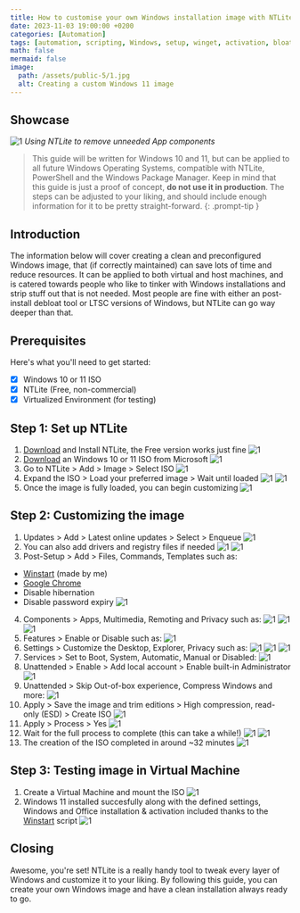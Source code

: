 ```yaml
---
title: How to customise your own Windows installation image with NTLite 
date: 2023-11-03 19:00:00 +0200
categories: [Automation]
tags: [automation, scripting, Windows, setup, winget, activation, bloatware, debloat, Microsoft, GitHub, NTLite, modify, customize]
math: false
mermaid: false
image:
  path: /assets/public-5/1.jpg
  alt: Creating a custom Windows 11 image
---
```


## Showcase
![1](/assets/public-5/2.png)
_Using NTLite to remove unneeded App components_

> This guide will be written for Windows 10 and 11, but can be applied to all future Windows Operating Systems, compatible with NTLite, PowerShell and the Windows Package Manager. Keep in mind that this guide is just a proof of concept, **do not use it in production**. The steps can be adjusted to your liking, and should include enough information for it to be pretty straight-forward. 
{: .prompt-tip }

## Introduction
The information below will cover creating a clean and preconfigured Windows image, that (if correctly maintained) can save lots of time and reduce resources. It can be applied to both virtual and host machines, and is catered towards people who like to tinker with Windows installations and strip stuff out that is not needed. Most people are fine with either an post-install debloat tool or LTSC versions of Windows, but NTLite can go way deeper than that. 

## Prerequisites
Here's what you'll need to get started:
- [x] Windows 10 or 11 ISO
- [x] NTLite (Free, non-commercial)
- [x] Virtualized Environment (for testing)

## Step 1: Set up NTLite
1. [Download](https://www.ntlite.com/download/) and Install NTLite, the Free version works just fine
![1](/assets/public-5/3.png)
2. [Download](https://www.microsoft.com/software-download) an Windows 10 or 11 ISO from Microsoft
![1](/assets/public-5/4.png)
3. Go to NTLite > Add > Image > Select ISO
![1](/assets/public-5/5.png)
4. Expand the ISO > Load your preferred image > Wait until loaded
![1](/assets/public-5/6.png)
![1](/assets/public-5/7.png)
5. Once the image is fully loaded, you can begin customizing
![1](/assets/public-5/8.png)

## Step 2: Customizing the image
1. Updates > Add > Latest online updates > Select > Enqueue
![1](/assets/public-5/9.png)
2. You can also add drivers and registry files if needed
![1](/assets/public-5/11.png)
![1](/assets/public-5/12.png)
3. Post-Setup > Add > Files, Commands, Templates such as:
- [Winstart](https://github.com/jeroen66124/Winstart/blob/main/winstart.ps1) (made by me)
- [Google Chrome](https://chromeenterprise.google/browser/download/#windows-tab)
- Disable hibernation
- Disable password expiry
![1](/assets/public-5/10.png)
4. Components > Apps, Multimedia, Remoting and Privacy such as:
![1](/assets/public-5/13.png)
![1](/assets/public-5/14.png)
![1](/assets/public-5/15.png)
5. Features > Enable or Disable such as:
![1](/assets/public-5/16.png)
6. Settings > Customize the Desktop, Explorer, Privacy such as:
![1](/assets/public-5/17.png)
![1](/assets/public-5/18.png)
![1](/assets/public-5/19.png)
7. Services > Set to Boot, System, Automatic, Manual or Disabled:
![1](/assets/public-5/20.png)
8. Unattended > Enable > Add local account > Enable built-in Administrator
![1](/assets/public-5/21.png)
9. Unattended > Skip Out-of-box experience, Compress Windows and more:
![1](/assets/public-5/22.png)
10. Apply > Save the image and trim editions > High compression, read-only (ESD) > Create ISO
![1](/assets/public-5/23.png)
11. Apply > Process > Yes
![1](/assets/public-5/24.png)
12. Wait for the full process to complete (this can take a while!)
![1](/assets/public-5/25.png)
![1](/assets/public-5/26.png)
13. The creation of the ISO completed in around ~32 minutes
![1](/assets/public-5/27.png)

## Step 3: Testing image in Virtual Machine
1. Create a Virtual Machine and mount the ISO
![1](/assets/public-5/28.png)
2. Windows 11 installed succesfully along with the defined settings, Windows and Office installation & activation included thanks to the [Winstart](https://github.com/jeroen66124/Winstart/blob/main/winstart.ps1) script
![1](/assets/public-5/29.png)

## Closing

Awesome, you're set! NTLite is a really handy tool to tweak every layer of Windows and customize it to your liking. By following this guide, you can create your own Windows image and have a clean installation always ready to go. 
